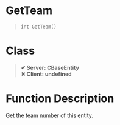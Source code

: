 # GetTeam
> `int GetTeam()`
# Class
> __✔ Server: CBaseEntity__  
> __✖ Client: undefined__  
# Function Description
Get the team number of this entity.
